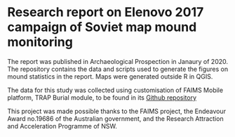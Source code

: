  # Research report on Elenovo 2017 campaign of Soviet map mound monitoring

The report was published in Archaeological Prospection in Janaury of 2020. The repository contains the data and 
scripts used to generate the figures on mound statistics in the report. Maps were generated outside R in QGIS. 

The data for this study was collected using customisation of FAIMS Mobile platform, 
TRAP Burial module, to be found in its [Github repository](http://github.com/FAIMS/burial)

This project was made possible thanks to the FAIMS project, the Endeavour Award no.19686 of the Australian 
government, and the Research Attraction and Acceleration Programme of NSW.

